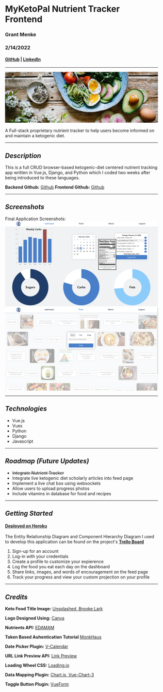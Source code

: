 # **MyKetoPal Nutrient Tracker Frontend**

### Grant Menke

### 2/14/2022

#### [GitHub](https://github.com/gmenke54) | [LinkedIn](https://www.linkedin.com/in/grant-menke-b81490223/)

---

![**Ketogenic Diet**](resources/unsplash.jpg)

A Full-stack proprietary nutrient tracker to help users become informed on and maintain a ketogenic diet.

---

## **_Description_**

This is a full CRUD browser-based ketogenic-diet centered nutrient tracking app written in Vue.js, Django, and Python which I coded two weeks after being introduced to these languages.

**Backend Github:** [Github](https://github.com/gmenke54/My_Keto_Pal)
**Frontend Github:** [Github](https://github.com/gmenke54/My_Keto_Pal_Front_End)

---

## **_Screenshots_**

Final Application Screenshots:
![**dashboard**](resources/dashboard.png)
![**feed**](resources/feed.png)

---

## **_Technologies_**

- Vue.js
- Vuex
- Python
- Django
- Javascript

---

## **_Roadmap (Future Updates)_**

- ~~Integrate Nutrient Tracker~~
- Integrate live ketogenic diet scholarly articles into feed page
- Implement a live chat box using websockets
- Allow users to upload progress photos
- Include vitamins in database for food and recipes

---

## **_Getting Started_**

#### [Deployed on Heroku](myketopal.surge.sh/)

The Entity Relationship Diagram and Component Hierarchy Diagram I used to develop this application can be found on the project's **[Trello Board](https://trello.com/b/9IyxbjNg/keto-build)**

1. Sign-up for an account
2. Log-in with your credentials
3. Create a profile to customize your expierence
4. Log the food you eat each day on the dashboard
5. Share links, images, and words of encouragement on the feed page
6. Track your progress and view your custom projection on your profile

---

## **_Credits_**

**Keto Food Title Image:** [Unsplashed, Brooke Lark](https://unsplash.com/photos/jUPOXXRNdcA)

**Logo Designed Using:** [Canva](https://www.canva.com/)

**Nutrients API:** [EDAMAM](https://developer.edamam.com/edamam-docs-nutrition-api)

**Token Based Auhentication Tutorial** [MonkHaus](https://www.youtube.com/watch?v=LXV4wn8scvM&t=2884s)

**Date Picker Plugin:** [V-Calendar](https://vcalendar.io/)

**URL Link Preview API:** [Link Preview](https://www.linkpreview.net/)

**Loading Wheel CSS:** [Loading.io](https://loading.io/css/)

**Data Mapping Plugin:** [Chart.js, Vue-Chart-3](https://vue-chart-3.netlify.app/)

**Toggle Button Plugin:** [VueForm](https://github.com/vueform/toggle)

